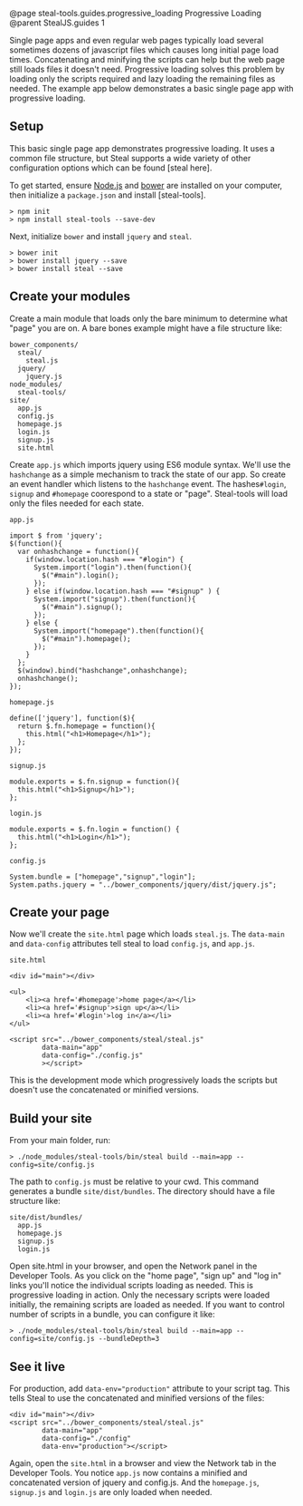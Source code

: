@page steal-tools.guides.progressive_loading Progressive Loading
@parent StealJS.guides 1

Single page apps and even regular web pages typically load several sometimes dozens of javascript files which causes long initial page load times.
Concatenating and minifying the scripts can help but the web page still loads files it doesn't need. Progressive loading solves this problem by loading only the scripts required and lazy loading the remaining files as needed. The example app below demonstrates a basic single page app with progressive loading.

## Setup

This basic single page app demonstrates progressive loading. It uses a common file structure, but Steal supports a wide variety of other configuration options which can be found [steal here].

To get started, ensure [Node.js](http://nodejs.org/) and [bower](http://bower.io/) are installed on your computer, then initialize a `package.json` and install [steal-tools].

	> npm init
	> npm install steal-tools --save-dev

Next, initialize `bower` and install `jquery` and `steal`.

	> bower init
	> bower install jquery --save
	> bower install steal --save

## Create your modules

Create a main module that loads only the bare minimum to determine what "page" you are on. A bare bones example might have a file structure like:

    bower_components/
      steal/
        steal.js
      jquery/
        jquery.js
    node_modules/
      steal-tools/
    site/
      app.js
      config.js
      homepage.js
      login.js
      signup.js
      site.html


Create `app.js` which imports jquery using ES6 module syntax. We'll use the `hashchange` as a simple mechanism to
track the state of our app. So create an event handler which listens to the `hashchange` event. The hashes`#login`, `signup` and `#homepage` coorespond to a state or "page". Steal-tools will load only the files needed for each state.

`app.js`

	import $ from 'jquery';
	$(function(){
	  var onhashchange = function(){
		if(window.location.hash === "#login") {
		  System.import("login").then(function(){
			$("#main").login();
		  });
		} else if(window.location.hash === "#signup" ) {
		  System.import("signup").then(function(){
			$("#main").signup();
		  });
		} else {
		  System.import("homepage").then(function(){
			$("#main").homepage();
		  });
		}
	  };
	  $(window).bind("hashchange",onhashchange);
	  onhashchange();
	});

`homepage.js`

	define(['jquery'], function($){
	  return $.fn.homepage = function(){
		this.html("<h1>Homepage</h1>");
	  };
	});
    
`signup.js`

	module.exports = $.fn.signup = function(){
	  this.html("<h1>Signup</h1>");
	};

`login.js`

	module.exports = $.fn.login = function() {
	  this.html("<h1>Login</h1>");
	};

`config.js`

	System.bundle = ["homepage","signup","login"];
	System.paths.jquery = "../bower_components/jquery/dist/jquery.js";

## Create your page

Now we'll create the `site.html` page which loads `steal.js`. The `data-main` and `data-config` attributes tell steal to load `config.js`, and `app.js`.

`site.html`
    
	<div id="main"></div>

	<ul>
		<li><a href='#homepage'>home page</a></li>
		<li><a href='#signup'>sign up</a></li>
		<li><a href='#login'>log in</a></li>
	</ul>

	<script src="../bower_components/steal/steal.js"
			data-main="app"
			data-config="./config.js"
			></script>

This is the development mode which progressively loads the scripts but doesn't use the concatenated or minified versions.

## Build your site

From your main folder, run:

    > ./node_modules/steal-tools/bin/steal build --main=app --config=site/config.js

The path to `config.js` must be relative to your cwd. This command generates a bundle `site/dist/bundles`.
The directory should have a file structure like:

    site/dist/bundles/
      app.js
      homepage.js
      signup.js
      login.js

Open site.html in your browser, and open the Network panel in the Developer Tools. As you click on the "home page", "sign up" and "log in" links you'll notice the individual scripts loading as needed. This is progressive loading in action. Only the necessary scripts were loaded initially, the remaining scripts are loaded as needed. If you want to control number of scripts in a bundle, you can configure it like:

    > ./node_modules/steal-tools/bin/steal build --main=app --config=site/config.js --bundleDepth=3

## See it live

For production, add `data-env="production"` attribute to your script tag. This tells Steal to use the concatenated and minified versions of the files:

    <div id="main"></div>
    <script src="../bower_components/steal/steal.js"
            data-main="app"
            data-config="./config"
            data-env="production"></script>

Again, open the `site.html` in a browser and view the Network tab in the Developer Tools. You notice `app.js` now contains a minified and concatenated version of jquery and config.js. And the `homepage.js`, `signup.js` and `login.js` are only loaded when needed.
